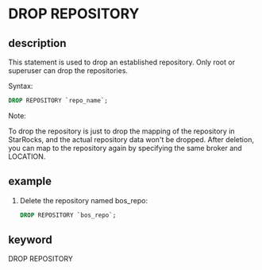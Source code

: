 # DROP REPOSITORY

## description

This statement is used to drop an established repository. Only root or superuser can drop the repositories.

Syntax:

```sql
DROP REPOSITORY `repo_name`;
```

Note:

To drop the repository is just to drop the mapping of the repository in StarRocks, and the actual repository data won't be dropped. After deletion, you can map to the repository again by specifying the same broker and LOCATION.

## example

1. Delete the repository named bos_repo:

    ```sql
    DROP REPOSITORY `bos_repo`;
    ```

## keyword

DROP REPOSITORY
